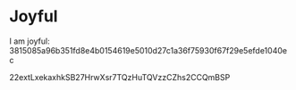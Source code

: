 # Joyful

I am joyful: 3815085a96b351fd8e4b0154619e5010d27c1a36f75930f67f29e5efde1040ec


22extLxekaxhkSB27HrwXsr7TQzHuTQVzzCZhs2CCQmBSP